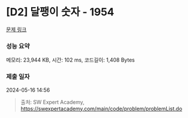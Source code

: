# [D2] 달팽이 숫자 - 1954 

[문제 링크](https://swexpertacademy.com/main/code/problem/problemDetail.do?contestProbId=AV5PobmqAPoDFAUq) 

### 성능 요약

메모리: 23,944 KB, 시간: 102 ms, 코드길이: 1,408 Bytes

### 제출 일자

2024-05-16 14:56



> 출처: SW Expert Academy, https://swexpertacademy.com/main/code/problem/problemList.do